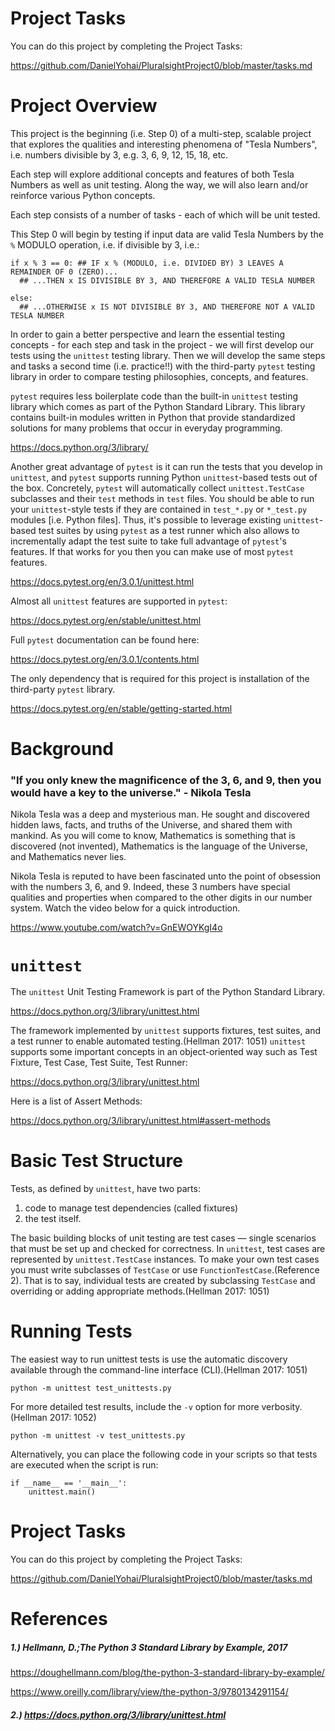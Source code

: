 # Project Tasks

You can do this project by completing the Project Tasks:

https://github.com/DanielYohai/PluralsightProject0/blob/master/tasks.md

# Project Overview

This project is the beginning (i.e. Step 0) of a multi-step, scalable project that explores the qualities and interesting phenomena of "Tesla Numbers", i.e. numbers divisible by 3, e.g. 3, 6, 9, 12, 15, 18, etc.

Each step will explore additional concepts and features of both Tesla Numbers as well as unit testing.  Along the way, we will also learn and/or reinforce various Python concepts.

Each step consists of a number of tasks - each of which will be unit tested.

This Step 0 will begin by testing if input data are valid Tesla Numbers by the `%` MODULO operation, i.e. if divisible by 3, i.e.:

```
if x % 3 == 0: ## IF x % (MODULO, i.e. DIVIDED BY) 3 LEAVES A REMAINDER OF 0 (ZERO)...
  ## ...THEN x IS DIVISIBLE BY 3, AND THEREFORE A VALID TESLA NUMBER 

else:
  ## ...OTHERWISE x IS NOT DIVISIBLE BY 3, AND THEREFORE NOT A VALID TESLA NUMBER
```

In order to gain a better perspective and learn the essential testing concepts - for each step and task in the project - we will first develop our tests using the `unittest` testing library.  Then we will develop the same steps and tasks a second time (i.e. practice!!) with the third-party `pytest` testing library in order to compare testing philosophies, concepts, and features.

`pytest` requires less boilerplate code than the built-in `unittest` testing library which comes as part of the Python Standard Library.  This library contains built-in modules written in Python that provide standardized solutions for many problems that occur in everyday programming.

https://docs.python.org/3/library/

Another great advantage of `pytest` is it can run the tests that you develop in `unittest`, and `pytest` supports running Python `unittest`-based tests out of the box.   Concretely, `pytest` will automatically collect `unittest.TestCase` subclasses and their `test` methods in `test` files.  You should be able to run your `unittest`-style tests if they are contained in `test_*.py` or `*_test.py` modules [i.e. Python files]. Thus, it's possible to leverage existing `unittest`-based test suites by using `pytest` as a test runner which also allows to incrementally adapt the test suite to take full advantage of `pytest`'s features.  If that works for you then you can make use of most `pytest` features.

https://docs.pytest.org/en/3.0.1/unittest.html

Almost all `unittest` features are supported in `pytest`:

https://docs.pytest.org/en/stable/unittest.html

Full `pytest` documentation can be found here:

https://docs.pytest.org/en/3.0.1/contents.html

The only dependency that is required for this project is installation of the third-party `pytest` library.

https://docs.pytest.org/en/stable/getting-started.html

# Background

### "If you only knew the magnificence of the 3, 6, and 9, then you would have a key to the universe." - Nikola Tesla

Nikola Tesla was a deep and mysterious man. He sought and discovered hidden laws, facts, and truths of the Universe, and shared them with mankind. As you will come to know, Mathematics is something that is discovered (not invented), Mathematics is the language of the Universe, and Mathematics never lies.  

Nikola Tesla is reputed to have been fascinated unto the point of obsession with the numbers 3, 6, and 9. Indeed, these 3 numbers have special qualities and properties when compared to the other digits in our number system. Watch the video below for a quick introduction.

https://www.youtube.com/watch?v=GnEWOYKgI4o

# `unittest`

The `unittest` Unit Testing Framework is part of the Python Standard Library. 

https://docs.python.org/3/library/unittest.html

The framework implemented by `unittest` supports fixtures, test suites, and a test runner to enable automated testing.(Hellman 2017: 1051) `unittest` supports some important concepts in an object-oriented way such as Test Fixture, Test Case, Test Suite, Test Runner:

https://docs.python.org/3/library/unittest.html

Here is a list of Assert Methods:

https://docs.python.org/3/library/unittest.html#assert-methods


# Basic Test Structure
Tests, as defined by `unittest`, have two parts:

<ol>
  <li> code to manage test dependencies (called fixtures)</li>
  <li> the test itself.</li>
</ol>

The basic building blocks of unit testing are test cases — single scenarios that must be set up and checked for correctness. In `unittest`, test cases are represented by `unittest.TestCase` instances. To make your own test cases you must write subclasses of `TestCase` or use `FunctionTestCase`.(Reference 2).  That is to say, individual tests are created by subclassing `TestCase` and overriding or adding appropriate methods.(Hellman 2017: 1051)

# Running Tests
The easiest way to run unittest tests is use the automatic discovery available through the command-line interface (CLI).(Hellman 2017: 1051)

`python -m unittest test_unittests.py`

For more detailed test results, include the `-v` option for more verbosity.
(Hellman 2017: 1052)

`python -m unittest -v test_unittests.py`

Alternatively, you can place the following code in your scripts so that tests are executed when the script is run:

```
if __name__ == '__main__':
    unittest.main()
```

# Project Tasks

You can do this project by completing the Project Tasks:

https://github.com/DanielYohai/PluralsightProject0/blob/master/tasks.md

# References

##### 1.) Hellmann, D.;The Python 3 Standard Library by Example, 2017

https://doughellmann.com/blog/the-python-3-standard-library-by-example/

https://www.oreilly.com/library/view/the-python-3/9780134291154/

##### 2.)  https://docs.python.org/3/library/unittest.html



